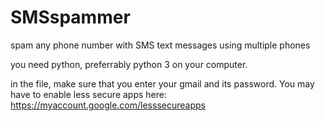 # SMSspammer
spam any phone number with SMS text messages using multiple phones

you need python, preferrably python 3 on your computer.

in the file, make sure that you enter your gmail and its password. You may have to enable less secure apps here: https://myaccount.google.com/lesssecureapps
